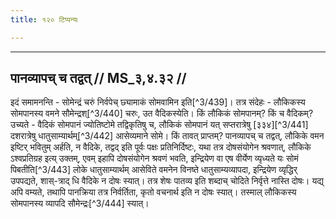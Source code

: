 ```yaml
---
title: १२० टिप्पन्यः

---
```


[^3/431]: Tait.S. 2.3.12.1

[^3/432]: E2,4: taṃ niravapat

[^3/433]: E2,4: varuṇo vā etaṃ

[^3/434]: E1 gibt prayacchati in Klammern

[^3/435]: E2: 4,409; E4: 4,633; E6: 1,226

[^3/436]: MS 12.2.23 (v.l.: pūrvacodanāl)

[^3/437]: E2 om. ca

[^3/438]: E1 gibt yo dadāti in Klammern

____________________________________________


## पानव्यापच् च तद्वत् // MS_३,४.३२ //

इदं समामनन्ति - सोमेन्द्रं चरुं निर्वपेच् छ्यामाकं सोमवामिन इति[^3/439]। तत्र संदेहः - लौकिकस्य सोमपानस्य वमने सौमेन्द्रश्[^3/440] चरुः, उत वैदिकस्येति। किं लौकिकं सोमपानम्? किं च वैदिकम्? उच्यते - वैदिकं सोमपानं ज्योतिष्टोमे तद्विकृतिषु च, लौकिकं सोमपानं यत् सप्तरात्रेषु [३३४][^3/441] दशरात्रेषु धातुसाम्यार्थम्[^3/442] आसेव्यमाने सोमे। किं तावत् प्राप्तम्? पानव्यापच् च तद्वत्, लौकिके वमन इष्टिर् भवितुम् अर्हति, न वैदिके, तद्वद् इति पूर्वः पक्षः प्रतिनिर्दिष्टः, यथा तत्र दोषसंयोगेन श्रवणात्, लौकिके ऽश्वप्रतिग्रह इत्य् उक्तम्, एवम् इहापि दोषसंयोगेन श्रवणं भवति, इन्द्रियेण वा एष वीर्येण व्यृध्यते यः सोमं पिबतीति[^3/443] लोके धातुसाम्यार्थम् आसेविते वमनेन विनष्ते धातुसाम्यव्यापदा, इन्द्रियेण व्यृद्धिर् उपपद्यते, शास्-त्राद् धि वैदिके न दोषः स्यात्। तत्र शेषः पातव्य इति शब्दाच् चोदिते निर्वृत्ते नास्ति दोषः। यद्य् अपि वम्यते, तथापि पानक्रिया तत्र निर्वर्तिता, कृतो वचनार्थ इति न दोषः स्यात्। तस्माल् लौकिकस्य सोमपानस्य व्यापदि सौमेन्द्रः[^3/444] स्यात्।
